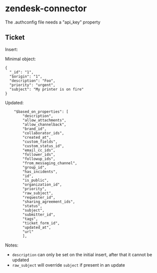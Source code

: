 # zendesk-connector

The .authconfig file needs a "api_key" property

## Ticket
Insert:

Minimal object:
```
{
  "_id": "1",
  "$origin": "1",
  "description": "Foo",
  "priority": "urgent",
  "subject": "My printer is on fire"
}
```

Updated:
```
    "$based_on_properties": [
        "description",
        "allow_attachments",
        "allow_channelback",
        "brand_id",
        "collaborator_ids",
        "created_at",
        "custom_fields",
        "custom_status_id",
        "email_cc_ids",
        "follower_ids",
        "followup_ids",
        "from_messaging_channel",
        "group_id",
        "has_incidents",
        "id",
        "is_public",
        "organization_id",
        "priority",
        "raw_subject",
        "requester_id",
        "sharing_agreement_ids",
        "status",
        "subject",
        "submitter_id",
        "tags",
        "ticket_form_id",
        "updated_at",
        "url"
        ],
```

Notes:
* ``description`` can only be set on the initial insert, after that it cannot be updated
* ``raw_subject`` will override ``subject`` if present in an update
